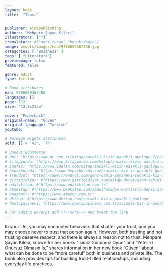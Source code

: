```yaml
---
layout: book
title:  "Trust"


publisher: elmapublishing
authors: "Mehpare Şayan Kileci"
illustrators: [""]
translators: #["naci-turan","burak-dogru"]
image: assets/images/ean/9786059367486.jpg
categories: [ "Business" ]
tags: [ "Literature"]
previewpage: false
featured: false

genre: adult
type: fiction

# Book attributes
ean: 9786059367486
languages: []
page: 112
size: "13,5x21cm"

cover: "Paperback"
original-name:  "Güven"
original-language: "Turkish"
youtube:

# Foreign Rights attributes
sold: [] # 'AZ', 'TR'

# Buyout Ecommerce
# dnr: "https://www.dr.com.tr/kitap/sacakli-kizin-pasakli-gunlugu-2/cocuk-ve-genclik/genclik-10-yas/roman-oyku/urunno=0001893059001"
# kitapyurdu: "https://www.kitapyurdu.com/kitap/sacakli-kizin-pasakli-gunlugu-2-/560122.html&filter_name=Sa%C3%A7akl%C4%B1+K%C4%B1z%27%C4%B1n+Pasakl%C4%B1+G%C3%BCnl%C3%BC%C4%9F%C3%BC+2"
# idefix: "https://www.idefix.com/kitap/sacakli-kizin-pasakli-gunlugu-2/cocuk-ve-genclik/genclik-10-yas/roman-oyku/urunno=0001893059001"
# hepsiburada: "https://www.hepsiburada.com/sacakli-kiz-in-pasakli-gunlugu-2-damla-yayinevi-p-HBV000012ER86"
# trendyol: "https://www.trendyol.com/genc-damla-yayinevi/sacakli-kiz-in-pasakli-gunlugu-2-p-54825777"
# gittigidiyor: #"https://www.gittigidiyor.com/kitap-dergi/ezan-sehidi-adnan-menderes_pdp_732728793"
# odatvkitap: #"https://www.odatvkitap.com.tr"
# bkmkitap: #"https://www.bkmkitap.com/abdulhamidin-kurtlarla-dansi-578226"
# amazontr: #"https://www.amazon.com.tr"
# dkitap: #"https://www.dkitap.com/sacakli-kizin-pasakli-gunlugu"
# damlayayinevi: "https://www.damlayayinevi.com.tr/sacakli-kiz-in-pasakli-gunlugu-2-bu-iste-bi-terslik-var"

# For adding excerpt add <!--more--> and break the line
---
```

In your life, you may encounter behaviors that
shatter your trust, and you may choose never to
trust that person again. However, both trusting and
not trusting deserve respect, and there is always a
reason not to trust. Mehpare Şayan Kileci, known
for her books “İşimiz Gücümüz Oyun” and “Yeter
ki Onursuz Olmasın İş,” shares information in her
new book “Güven” about what can be done to be
“more careful” both in business and private life.
The book also provides tips for building trust-fi lled
relationships, including everyday life practices.
<!--more--> 

